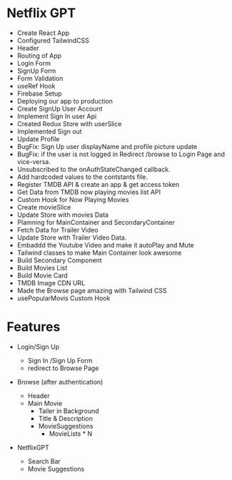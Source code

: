 # Netflix GPT

- Create React App
- Configured TailwindCSS
- Header
- Routing of App
- Login Form
- SignUp Form
- Form Validation
- useRef Hook
- Firebase Setup
- Deploying our app to production
- Create SignUp User Account
- Implement Sign In user Api
- Created Redux Store with userSlice
- Implemented Sign out
- Update Profile
- BugFix: Sign Up user displayName and profile picture update
- BugFix: if the user is not logged in Redirect /browse to Login Page and vice-versa.
- Unsubscribed to the onAuthStateChanged callback.
- Add hardcoded values to the contstants file.
- Register TMDB API & create an app & get access token
- Get Data from TMDB now playing movies list API
- Custom Hook for Now Playing Movies
- Create movieSlice
- Update Store with movies Data
- Plamning for MainContainer and SecondaryContainer
- Fetch Data for Trailer Video
- Update Store with Trailer Video Data.
- Embaddd the Youtube Video and make it autoPlay and Mute
- Tailwind classes to make Main Container look awesome
- Build Secondary Component
- Build Movies List
- Build Movie Card
- TMDB Image CDN URL
- Made the Browse page amazing with Tailwind CSS
- usePopularMovis Custom Hook

# Features

- Login/Sign Up

  - Sign In /Sign Up Form
  - redirect to Browse Page

- Browse (after authentication)

  - Header
  - Main Movie
    - Tailer in Background
    - Title & Description
    - MovieSuggestions
      - MovieLists \* N

- NetflixGPT
  - Search Bar
  - Movie Suggestions
